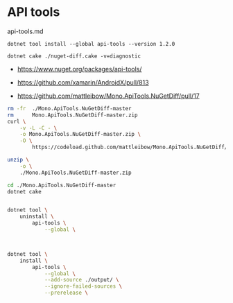 # API tools

api-tools.md


```
dotnet tool install --global api-tools --version 1.2.0
```

```
dotnet cake ./nuget-diff.cake -v=diagnostic
```

*   https://www.nuget.org/packages/api-tools/



*   https://github.com/xamarin/AndroidX/pull/813

*   https://github.com/mattleibow/Mono.ApiTools.NuGetDiff/pull/17


```bash
rm -fr  ./Mono.ApiTools.NuGetDiff-master
rm      Mono.ApiTools.NuGetDiff-master.zip
curl \
    -v -L -C - \
    -o Mono.ApiTools.NuGetDiff-master.zip \
    -O \
        https://codeload.github.com/mattleibow/Mono.ApiTools.NuGetDiff/zip/refs/heads/master

unzip \
    -o \
    ./Mono.ApiTools.NuGetDiff-master.zip

cd ./Mono.ApiTools.NuGetDiff-master
dotnet cake


dotnet tool \
    uninstall \
        api-tools \
            --global \



dotnet tool \
    install \
        api-tools \
            --global \
            --add-source ./output/ \
            --ignore-failed-sources \
            --prerelease \
```    
